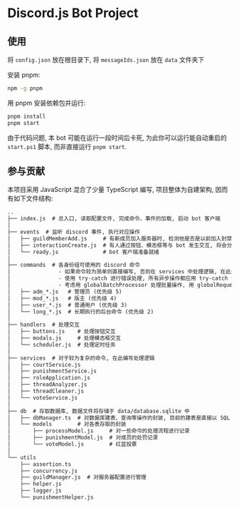 # Discord.js Bot Project

## 使用

将 `config.json` 放在根目录下, 将 `messageIds.json` 放在 `data` 文件夹下

安装 pnpm:

```bash
npm -g pnpm
```

用 pnpm 安装依赖包并运行:

```bash
pnpm install
pnpm start
```

由于代码问题, 本 bot 可能在运行一段时间后卡死, 为此你可以运行能自动重启的 `start.ps1` 脚本, 而非直接运行 `pnpm start`.

## 参与贡献

本项目采用 JavaScript 混合了少量 TypeScript 编写, 项目整体为自建架构, 因而有如下文件结构:

```txt
..
├── index.js  # 总入口, 读取配置文件, 完成命令、事件的加载, 启动 bot 客户端
│
├── events  # 监听 discord 事件, 执行对应操作
│   ├── guildMemberAdd.js     # 有新成员加入服务器时, 检测他是否是以前加入封禁列表但还没实际封禁的成员, 执行封禁操作
│   ├── interactionCreate.js  # 有人通过按钮、模态框等与 bot 发生交互, 将会分发给 handlers 进行处理
│   └── ready.js              # bot 客户端准备就绪
│
├── commands  # 各身份组可使用的 discord 命令
│               - 如果命令较为简单则直接编写, 否则在 services 中处理逻辑, 在此处调用对应函数
│               - 使用 try-catch 进行错误处理, 所有异步操作都应用 try-catch 包装
│               - 考虑用 globalBatchProcessor 处理批量操作, 用 globalRequestQueue 控制 API 请求频率
│   ├── adm_*.js   # 管理员 (优先级 5)
│   ├── mod_*.js   # 版主 (优先级 4)
│   ├── user_*.js  # 普通用户 (优先级 3)
│   └── long_*.js  # 长期执行的后台命令 (优先级 2)
│
├── handlers  # 处理交互
│   ├── buttons.js    # 处理按钮交互
│   ├── modals.js     # 处理模态框交互
│   └── scheduler.js  # 处理定时任务
│
├── services  # 对于较为复杂的命令, 在此编写处理逻辑
│   ├── courtService.js
│   ├── punishmentService.js
│   ├── roleApplication.js
│   ├── threadAnalyzer.js
│   ├── threadCleaner.js
│   └── voteService.js
│
├── db  # 存取数据库, 数据文件将存储于 data/database.sqlite 中
│   ├── dbManager.ts  # 对数据库建表、查询等操作的封装, 目前的建表是直接以 SQL 形式硬编码在代码中
│   └── models        # 对各表存取的封装
│       ├── processModel.js     # 对一些命令的处理流程进行记录
│       ├── punishmentModel.js  # 对成员的处罚记录
│       └── voteModel.js        # 红蓝投票
│
└── utils
    ├── assertion.ts
    ├── concurrency.js
    ├── guildManager.js  # 对服务器配置进行管理
    ├── helper.js
    ├── logger.js
    └── punishmentHelper.js
```

